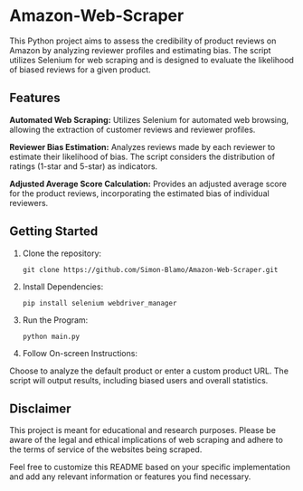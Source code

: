 # Amazon-Web-Scraper
This Python project aims to assess the credibility of product reviews on Amazon by analyzing reviewer profiles and estimating bias. The script utilizes Selenium for web scraping and is designed to evaluate the likelihood of biased reviews for a given product.

## Features
**Automated Web Scraping:** Utilizes Selenium for automated web browsing, allowing the extraction of customer reviews and reviewer profiles.

**Reviewer Bias Estimation:** Analyzes reviews made by each reviewer to estimate their likelihood of bias. The script considers the distribution of ratings (1-star and 5-star) as indicators.

**Adjusted Average Score Calculation:** Provides an adjusted average score for the product reviews, incorporating the estimated bias of individual reviewers.

## Getting Started
1. Clone the repository:
   
   `git clone https://github.com/Simon-Blamo/Amazon-Web-Scraper.git`
2. Install Dependencies:

   `pip install selenium webdriver_manager`
3. Run the Program:

   `python main.py`
4. Follow On-screen Instructions:
   
  Choose to analyze the default product or enter a custom product URL.
  The script will output results, including biased users and overall statistics.

## Disclaimer
This project is meant for educational and research purposes. Please be aware of the legal and ethical implications of web scraping and adhere to the terms of service of the websites being scraped.

Feel free to customize this README based on your specific implementation and add any relevant information or features you find necessary.
